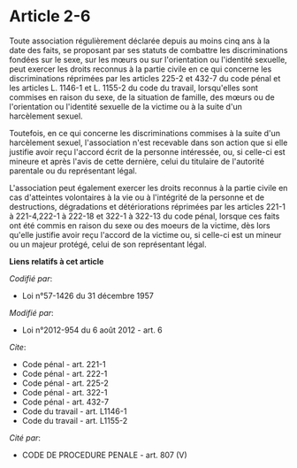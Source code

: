# Article 2-6

Toute association régulièrement déclarée depuis au moins cinq ans à la date des faits, se proposant par ses statuts de
combattre les discriminations fondées sur le sexe, sur les mœurs ou sur l'orientation ou l'identité sexuelle, peut exercer
les droits reconnus à la partie civile en ce qui concerne les discriminations réprimées par les articles 225-2 et 432-7  du
code pénal et les articles L. 1146-1 et L. 1155-2 du code du travail, lorsqu'elles sont commises en raison du sexe, de la
situation de famille, des mœurs ou de l'orientation ou l'identité sexuelle de la victime ou à la suite d'un harcèlement
sexuel. 

Toutefois, en ce qui concerne les discriminations commises à la suite d'un harcèlement sexuel, l'association n'est recevable
dans son action que si elle justifie avoir reçu l'accord écrit de la personne intéressée, ou, si celle-ci est mineure et
après l'avis de cette dernière, celui du titulaire de l'autorité parentale ou du représentant légal. 

L'association peut également exercer les droits reconnus à la partie civile en cas d'atteintes volontaires à la vie ou à
l'intégrité de la personne et de destructions, dégradations et détériorations réprimées par les articles 221-1 à 221-4,222-1
à 222-18 et 322-1 à 322-13 du code pénal, lorsque ces faits ont été commis en raison du sexe ou des moeurs de la victime, dès
lors qu'elle justifie avoir reçu l'accord de la victime ou, si celle-ci est un mineur ou un majeur protégé, celui de son
représentant légal.

**Liens relatifs à cet article**

_Codifié par_:

  - Loi n°57-1426 du 31 décembre 1957

_Modifié par_:

  - Loi n°2012-954 du 6 août 2012 - art. 6

_Cite_:

  - Code pénal - art. 221-1
  - Code pénal - art. 222-1
  - Code pénal - art. 225-2
  - Code pénal - art. 322-1
  - Code pénal - art. 432-7
  - Code du travail - art. L1146-1
  - Code du travail - art. L1155-2

_Cité par_:

  - CODE DE PROCEDURE PENALE - art. 807 (V)

